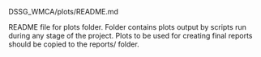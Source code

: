 DSSG_WMCA/plots/README.md

README file for plots folder. Folder contains plots output by scripts run during any stage of 
the project. Plots to be used for creating final reports should be copied to the reports/ folder.

